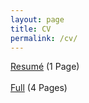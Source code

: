 ```yaml
---
layout: page
title: CV
permalink: /cv/
---
```


[Resumé](http://www.goldsborough.me/files/technical.pdf) (1 Page)
<br>
<br>
[Full](http://www.goldsborough.me/files/non-technical.pdf) (4 Pages)
